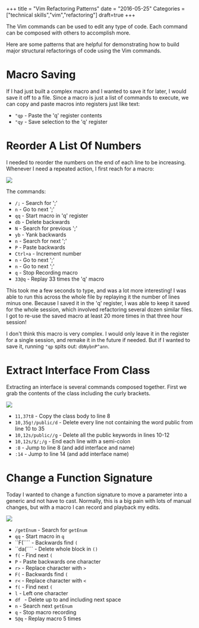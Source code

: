+++
title = "Vim Refactoring Patterns"
date = "2016-05-25"
Categories = ["technical skills","vim","refactoring"]
draft=true
+++

The Vim commands can be used to edit any type of code. Each command can be
composed with others to accomplish more.

Here are some patterns that are helpful for demonstrating how to build major
structural refactorings of code using the Vim commands.

# Macro Saving

If I had just built a complex macro and I wanted to save it for later, I would
save it off to a file. Since a macro is just a list of commands to execute, we
can copy and paste macros into registers just like text:

* ```"qp``` - Paste the 'q' register contents
* ```"qy``` - Save selection to the 'q' register

# Reorder A List Of Numbers

I needed to reorder the numbers on the end of each line to be increasing.
Whenever I need a repeated action, I first reach for a macro:

<img class="pull-left" src="/images/proto-macro-small.gif"></img>

The commands:

* ```/;``` - Search for ';'
* ```n```  - Go to next ';'
* ```qq``` - Start macro in 'q' register
* ```db``` - Delete backwards
* ```N```  - Search for previous ';'
* ```yb``` - Yank backwards
* ```n```  - Search for next ';'
* ```P```  - Paste backwards
* ```Ctrl+a``` - Increment number
* ```n```  - Go to next ';'
* ```n```  - Go to next ';'
* ```q```  - Stop Recording macro
* ```33@q``` - Replay 33 times the 'q' macro

This took me a few seconds to type, and was a lot more interesting! I was able
to run this across the whole file by replaying it the number of lines minus one.
Because I saved it in the 'q' register, I was able to keep it saved for the
whole session, which involved refactoring several dozen similar files. I got to
re-use the saved macro at least 20 more times in that three hour session!

I don't think this macro is very complex. I would only leave it in the register
for a single session, and remake it in the future if needed. But if I wanted to
save it, running ```"qp``` spits out: ```dbNybnP^ann```.

<div class="container-fluid">
</div>

# Extract Interface From Class 

Extracting an interface is several commands composed together. First we grab the
contents of the class including the curly brackets. 

<img class="pull-left" src="/images/interface-small.gif"></img>

* ```11,37t8``` - Copy the class body to line 8
* ```10,35g!/public/d``` - Delete every line not containing the word public from
  line 10 to 35
* ```10,12s/public//g``` - Delete all the public keywords in lines 10-12
* ```10,12s/$/;/g``` - End each line with a semi-colon
* ```:8``` - Jump to line 8 (and add interface and name)
* ```:14``` - Jump to line 14 (and add interface name)

<div class="container-fluid">
</div>

# Change a Function Signature

Today I wanted to change a function signature to move a parameter into a
generic and not have to cast. Normally, this is a big pain with lots of manual
changes, but with a macro I can record and playback my edits.

<img src="/images/generic2.gif"></img>

* ```/getEnum``` - Search for ```getEnum```
* ```qq``` - Start macro in ```q```
* ``F(```` - Backwards find ```(```
* ``da(```` - Delete whole block in ```()```
* ```f(``` - Find next ```(```
* ```P``` - Paste backwards one character
* ```r>``` - Replace character with ```>```
* ```F(``` - Backwards find ```(```
* ```r<``` - Replace character with ```<```
* ```f(``` - Find next ```(```
* ```l``` - Left one character
* ```df ``` - Delete up to and including next space
* ```n``` - Search next ```getEnum```
* ```q``` - Stop macro recording
* ```5@q``` - Replay macro 5 times



